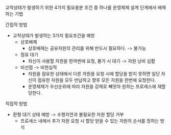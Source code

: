교착상태가 발생하기 위한 4가지 필요충분 조건 중 하나를 운영체제 설계 단계에서 배제하는 기법

간접적 방법
- 교착상태가 발생하는 3가지 필요조건을 예방
	- 상호배제
		- 상호배제는 공유자원의 관리를 위해 반드시 필요하다. -> 불가능
	- 점유 대기
		- 자신이 사용할 자원을 한꺼번에 요청, 불가 시 대기 -> 자원 낭비 심함
	- 비선점 -> 비현실적
		- 자원을 점유한 상태에서 다른 자원을 요청 시에 할당을 받지 못하면 일단 자신이 점유한 자원을 모두 반납하고 향후 모든 자원을 한번에 요청한다.
		- 운영체제가 우선순위에 따라 자원을 강제로 빼앗아 원하는 프로세스에 재할당한다.

직접적 방법
- 환형 대기 상태 예방 -> 수행지연과 불필요한 자원 할당 거부
	- 프로세스 내에서 추가 자원 요청 시 할당 받을 수 있는 자원의 순서를 정하는 방식